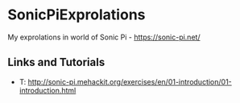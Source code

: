 # SonicPiExprolations
My exprolations in world of Sonic Pi - https://sonic-pi.net/

## Links and Tutorials
- T: http://sonic-pi.mehackit.org/exercises/en/01-introduction/01-introduction.html
